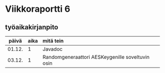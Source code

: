 # Viikkoraportti 6

## työaikakirjanpito
| päivä | aika | mitä tein  |
| :----:|:-----| :-----|
| 01.12. | 1   | Javadoc |
| 03.12. | 1   | Randomgeneraattori AESKeygenille soveltuvin osin |
